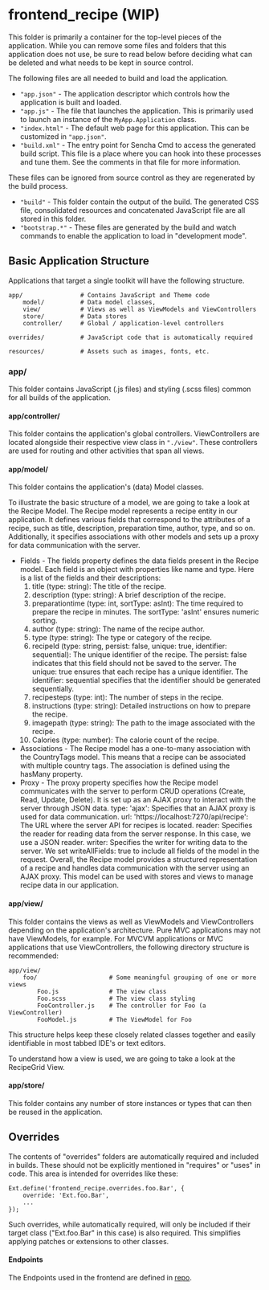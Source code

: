# frontend_recipe (WIP)

This folder is primarily a container for the top-level pieces of the application.
While you can remove some files and folders that this application does not use,
be sure to read below before deciding what can be deleted and what needs to be
kept in source control.

The following files are all needed to build and load the application.

 - `"app.json"` - The application descriptor which controls how the application is
   built and loaded.
 - `"app.js"` - The file that launches the application. This is primarily used to
   launch an instance of the `MyApp.Application` class.
 - `"index.html"` - The default web page for this application. This can be customized
   in `"app.json"`.
 - `"build.xml"` - The entry point for Sencha Cmd to access the generated build
   script. This file is a place where you can hook into these processes and tune
   them. See the comments in that file for more information.

These files can be ignored from source control as they are regenerated by the build
process.

 - `"build"` - This folder contain the output of the build. The generated CSS file,
   consolidated resources and concatenated JavaScript file are all stored in this
   folder.
 - `"bootstrap.*"` - These files are generated by the build and watch commands to
   enable the application to load in "development mode".

## Basic Application Structure

Applications that target a single toolkit will have the following structure.

    app/                # Contains JavaScript and Theme code
        model/          # Data model classes, 
        view/           # Views as well as ViewModels and ViewControllers
        store/          # Data stores
        controller/     # Global / application-level controllers

    overrides/          # JavaScript code that is automatically required

    resources/          # Assets such as images, fonts, etc.

### app/

This folder contains JavaScript (.js files) and styling (.scss files) common
for all builds of the application.

#### app/controller/

This folder contains the application's global controllers. ViewControllers are located
alongside their respective view class in `"./view"`. These controllers are used for routing
and other activities that span all views.

#### app/model/

This folder contains the application's (data) Model classes.

To illustrate the basic structure of a model, we are going to take a look at the Recipe Model. The Recipe model represents a recipe entity in our application. It defines various fields that correspond to the attributes of a recipe, such as title, description, preparation time, author, type, and so on. Additionally, it specifies associations with other models and sets up a proxy for data communication with the server.
* Fields - 
The fields property defines the data fields present in the Recipe model. Each field is an object with properties like name and type. Here is a list of the fields and their descriptions:
  1. title (type: string): The title of the recipe.
  2. description (type: string): A brief description of the recipe.
  3. preparationtime (type: int, sortType: asInt): The time required to prepare the recipe in minutes. The sortType: 'asInt' ensures numeric sorting.
  4. author (type: string): The name of the recipe author.
  5. type (type: string): The type or category of the recipe.
  6. recipeId (type: string, persist: false, unique: true, identifier: sequential): The unique identifier of the recipe. The persist: false indicates that this field should not be saved to the server. The unique: true ensures that each recipe has a unique identifier. The identifier: sequential specifies that the identifier should be generated sequentially.
  7. recipesteps (type: int): The number of steps in the recipe.
  8. instructions (type: string): Detailed instructions on how to prepare the recipe.
  9. imagepath (type: string): The path to the image associated with the recipe.
  10. Calories (type: number): The calorie count of the recipe.
* Associations - 
The Recipe model has a one-to-many association with the CountryTags model. This means that a recipe can be associated with multiple country tags. The association is defined using the hasMany property.
* Proxy - 
The proxy property specifies how the Recipe model communicates with the server to perform CRUD operations (Create, Read, Update, Delete). It is set up as an AJAX proxy to interact with the server through JSON data.
type: 'ajax': Specifies that an AJAX proxy is used for data communication.
url: 'https://localhost:7270/api/recipe': The URL where the server API for recipes is located.
reader: Specifies the reader for reading data from the server response. In this case, we use a JSON reader.
writer: Specifies the writer for writing data to the server. We set writeAllFields: true to include all fields of the model in the request.
Overall, the Recipe model provides a structured representation of a recipe and handles data communication with the server using an AJAX proxy. This model can be used with stores and views to manage recipe data in our application.

#### app/view/

This folder contains the views as well as ViewModels and ViewControllers depending on the
application's architecture. Pure MVC applications may not have ViewModels, for example. For
MVCVM applications or MVC applications that use ViewControllers, the following directory
structure is recommended:

    app/view/
        foo/                    # Some meaningful grouping of one or more views
            Foo.js              # The view class
            Foo.scss            # The view class styling
            FooController.js    # The controller for Foo (a ViewController)
            FooModel.js         # The ViewModel for Foo

This structure helps keep these closely related classes together and easily identifiable in
most tabbed IDE's or text editors.

To understand how a view is used, we are going to take a look at the RecipeGrid View.

#### app/store/

This folder contains any number of store instances or types that can then be reused in the
application.

## Overrides

The contents of "overrides" folders are automatically required and included in
builds. These should not be explicitly mentioned in "requires" or "uses" in code.
This area is intended for overrides like these:

    Ext.define('frontend_recipe.overrides.foo.Bar', {
        override: 'Ext.foo.Bar',
        ...
    });

Such overrides, while automatically required, will only be included if their target
class ("Ext.foo.Bar" in this case) is also required. This simplifies applying
patches or extensions to other classes.

#### Endpoints
 The Endpoints used in the frontend are defined in [repo](https://github.com/malkhabir/WebAPI_recipe.git). 

